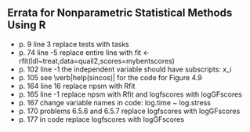 Errata for Nonparametric Statistical Methods Using R
----------------------------------------------------
* p. 9 line 3 replace tests with tasks
* p. 74 line -5 replace entire line with fit <- rfit(ldl~treat,data=quail2,scores=mybentscores)
* p. 102 line -1 the independent variable should have subscripts: x_i
* p. 105 see \verb|help(sincos)| for the code for Figure 4.9 
* p. 164 line 16 replace npsm with Rfit 
* p. 165 line -1 replace npsm with Rfit and logfscores with logGFscores
* p. 167 change variable names in code: log.time ~ log.stress 
* p. 170 problems 6.5.6 and 6.5.7 replace logfscores with logGFscores
* p. 177 in code replace logfscores with logGFscores
